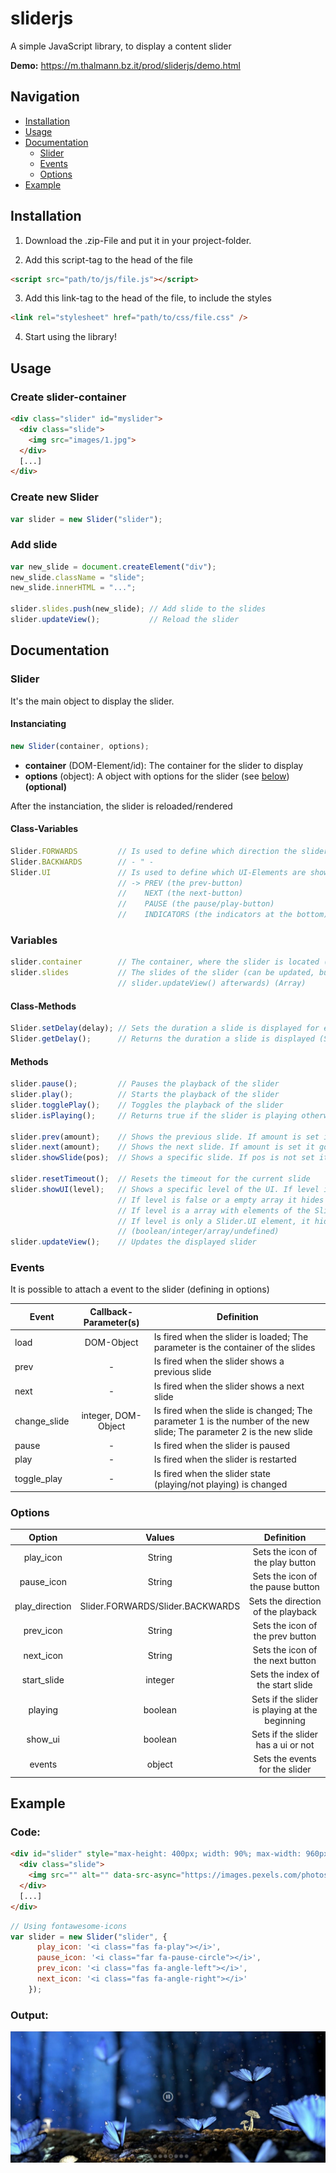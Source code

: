 # sliderjs
A simple JavaScript library, to display a content slider

**Demo:** https://m.thalmann.bz.it/prod/sliderjs/demo.html

## Navigation
- [Installation](#installation)
- [Usage](#usage)
- [Documentation](#documentation)
  - [Slider](#slider)
  - [Events](#events)
  - [Options](#options)
- [Example](#example)

## Installation
1. Download the .zip-File and put it in your project-folder.

2. Add this script-tag to the head of the file
```html
<script src="path/to/js/file.js"></script>
```

3. Add this link-tag to the head of the file, to include the styles
```html
<link rel="stylesheet" href="path/to/css/file.css" />
```

4. Start using the library!

## Usage
### Create slider-container
```html
<div class="slider" id="myslider">
  <div class="slide">
    <img src="images/1.jpg">
  </div>
  [...]
</div>
```

### Create new Slider
```javascript
var slider = new Slider("slider");
```

### Add slide
```javascript
var new_slide = document.createElement("div");
new_slide.className = "slide";
new_slide.innerHTML = "...";

slider.slides.push(new_slide); // Add slide to the slides
slider.updateView();           // Reload the slider
```

## Documentation
### Slider
It's the main object to display the slider.
#### Instanciating
```javascript
new Slider(container, options);
```
- **container** (DOM-Element/id): The container for the slider to display
- **options** (object): A object with options for the slider (see [below](#options)) **(optional)**

After the instanciation, the slider is reloaded/rendered

#### Class-Variables
```javascript
Slider.FORWARDS         // Is used to define which direction the slider goes
Slider.BACKWARDS        // - " -
Slider.UI               // Is used to define which UI-Elements are shown (showUI(...))
                        // -> PREV (the prev-button)
                        //    NEXT (the next-button)
                        //    PAUSE (the pause/play-button)
                        //    INDICATORS (the indicators at the bottom)
```

### Variables
```javascript
slider.container        // The container, where the slider is located (DOM-Object)
slider.slides           // The slides of the slider (can be updated, but you have to call
                        // slider.updateView() afterwards) (Array)
```

#### Class-Methods
```javascript
Slider.setDelay(delay); // Sets the duration a slide is displayed for each slider (Seconds) (default: 5)
Slider.getDelay();      // Returns the duration a slide is displayed (Seconds)
```

#### Methods
```javascript
slider.pause();         // Pauses the playback of the slider
slider.play();          // Starts the playback of the slider
slider.togglePlay();    // Toggles the playback of the slider
slider.isPlaying();     // Returns true if the slider is playing otherwise false

slider.prev(amount);    // Shows the previous slide. If amount is set it goes back for amount slides (integer optional)
slider.next(amount);    // Shows the next slide. If amount is set it goes forward for amount slides (integer optional)
slider.showSlide(pos);  // Shows a specific slide. If pos is not set it shows the first one (integer optional)

slider.resetTimeout();  // Resets the timeout for the current slide
slider.showUI(level);   // Shows a specific level of the UI. If level is not set or is true it shows the whole UI.
                        // If level is false or a empty array it hides the UI
                        // If level is a array with elements of the Slider.UI object, it shows those UI-Elements
                        // If level is only a Slider.UI element, it hides all UI-Elements except that one
                        // (boolean/integer/array/undefined)
slider.updateView();    // Updates the displayed slider
```

### Events
It is possible to attach a event to the slider (defining in options)

| Event | Callback-Parameter(s) | Definition |
|--------------|:---------------------:|----------------------------------------------------------------------------------------------------------------------|
| load | DOM-Object | Is fired when the slider is loaded; The parameter is the container of the slides |
| prev | - | Is fired when the slider shows a previous slide |
| next | - | Is fired when the slider shows a next slide |
| change_slide | integer, DOM-Object | Is fired when the slide is changed; The parameter 1 is the number of the new slide; The parameter 2 is the new slide |
| pause | - | Is fired when the slider is paused |
| play | - | Is fired when the slider is restarted |
| toggle_play | - | Is fired when the slider state (playing/not playing) is changed |

### Options
| Option | Values | Definition |
|:--------------:|:--------------------------------:|:----------------------------------------------:|
| play_icon | String | Sets the icon of the play button |
| pause_icon | String | Sets the icon of the pause button |
| play_direction | Slider.FORWARDS/Slider.BACKWARDS | Sets the direction of the playback |
| prev_icon | String | Sets the icon of the prev button |
| next_icon | String | Sets the icon of the next button |
| start_slide | integer | Sets the index of the start slide |
| playing | boolean | Sets if the slider is playing at the beginning |
| show_ui | boolean | Sets if the slider has a ui or not |
| events | object | Sets the events for the slider |

## Example
### Code:
```html
<div id="slider" style="max-height: 400px; width: 90%; max-width: 960px; margin: 0 auto">
  <div class="slide">
    <img src="" alt="" data-src-async="https://images.pexels.com/photos/68147/waterfall-thac-dray-nur-buon-me-thuot-daklak-68147.jpeg?auto=compress&cs=tinysrgb&h=750&w=1260">
  </div>
  [...]
</div>
```

```javascript
// Using fontawesome-icons
var slider = new Slider("slider", {
      play_icon: '<i class="fas fa-play"></i>',
      pause_icon: '<i class="far fa-pause-circle"></i>',
      prev_icon: '<i class="fas fa-angle-left"></i>',
      next_icon: '<i class="fas fa-angle-right"></i>'
    });
```

### Output:

![sliderJs example](demo/example.jpg)
